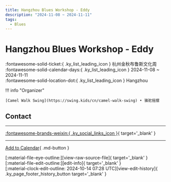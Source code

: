 ```yaml
---
title: Hangzhou Blues Workshop - Eddy
description: "2024-11-08 ~ 2024-11-11"
tags:
  - Blues
---
```


# Hangzhou Blues Workshop - Eddy 

:fontawesome-solid-ticket:{ .ky_list_leading_icon } 杭州金秋布鲁斯文化周  
:fontawesome-solid-calendar-days:{ .ky_list_leading_icon } 2024-11-08 ~ 2024-11-11  
:fontawesome-solid-location-dot:{ .ky_list_leading_icon } Hangzhou  

!!! info "Organizer"

    [Camel Walk Swing](https://swing.kids/cn/camel-walk-swing) • 骆驼摇摆  

## Contact


---

 [:fontawesome-brands-weixin:{ .ky_social_links_icon }](https://mp.weixin.qq.com/s/uCFQe7OW1JB2XEvASDwSrQ){ target='_blank' }

---

[Add to Calendar](https://swing.news/ics/en/2024/cn/hangzhou-blues-workshop-eddy-2024.ics){ .md-button }

<div class="ky_page_footer" markdown>
<div class="ky_page_footer_trailing" markdown="span">
[:material-file-eye-outline:][view-raw-source-file]{ target='_blank' }
[:material-file-edit-outline:][edit-info]{ target='_blank' }
</div>
<div class="ky_page_footer_leading" markdown="span">
[:material-clock-edit-outline: 2024-10-14 07:28 UTC][view-edit-history]{ .ky_page_footer_history_button target='_blank' }
</div>
</div>

[view-raw-source-file]: https://github.com/swingdance/events/blob/main/2024/cn/hangzhou-blues-workshop-eddy-2024.json "View Raw Source File"
[edit-info]: https://github.com/swingdance/events/issues/new?assignees=&labels=update+event&projects=&template=03-update_entity.yml&title=%5B2024%2Fcn%5D%20Hangzhou%20Blues%20Workshop%20-%20Eddy&region=cn&year=2024&id=hangzhou-blues-workshop-eddy-2024&name=Hangzhou%20Blues%20Workshop%20-%20Eddy&org_id=camel-walk-swing "Edit Info"

[view-edit-history]: https://github.com/swingdance/events/commits/main/2024/cn/hangzhou-blues-workshop-eddy-2024.json "View Edit History"
